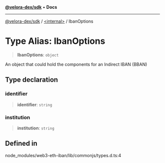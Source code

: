 [**@velora-dex/sdk**](../../README.md) • **Docs**

***

[@velora-dex/sdk](../../globals.md) / [\<internal\>](../README.md) / IbanOptions

# Type Alias: IbanOptions

> **IbanOptions**: `object`

An object that could hold the components for an Indirect IBAN (BBAN)

## Type declaration

### identifier

> **identifier**: `string`

### institution

> **institution**: `string`

## Defined in

node\_modules/web3-eth-iban/lib/commonjs/types.d.ts:4

